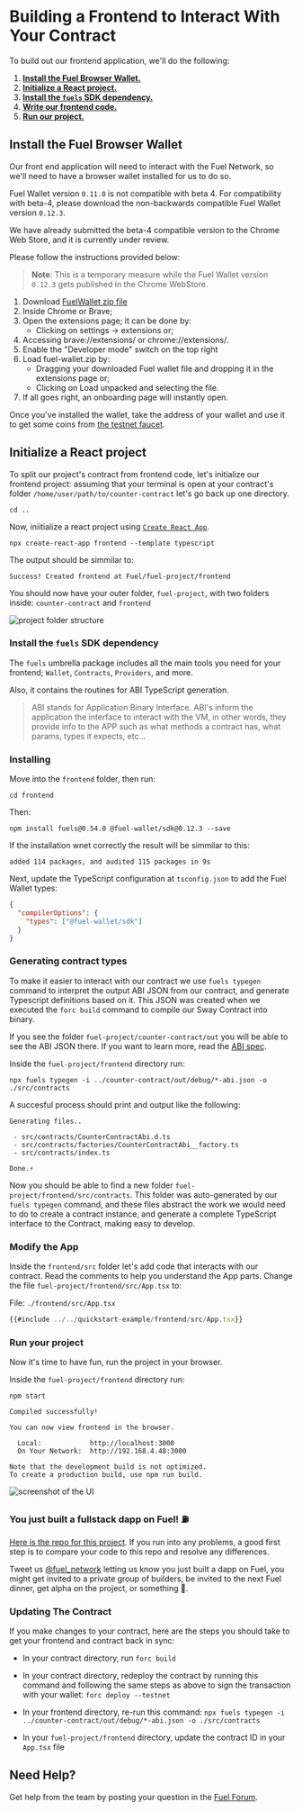 # Building a Frontend to Interact With Your Contract

To build out our frontend application, we'll do the following:

1. [**Install the Fuel Browser Wallet.**](#install-the-fuel-browser-wallet)
2. [**Initialize a React project.**](#initialize-a-react-project)
3. [**Install the `fuels` SDK dependency.**](#install-the-fuels-sdk-dependency)
4. [**Write our frontend code.**](#modify-the-app)
5. [**Run our project.**](#run-your-project)

## Install the Fuel Browser Wallet

Our front end application will need to interact with the Fuel Network, so we'll need to have a browser wallet installed for us to do so.

Fuel Wallet version `0.11.0` is not compatible with beta 4. For compatibility with beta-4, please download the non-backwards compatible Fuel Wallet version `0.12.3`.

We have already submitted the beta-4 compatible version to the Chrome Web Store, and it is currently under review.

Please follow the instructions provided below:

> **Note**: This is a temporary measure while the Fuel Wallet version `0.12.3` gets published in the Chrome WebStore.

1. Download [FuelWallet zip file](https://next-wallet.fuel.network/app/fuel-wallet.zip)
2. Inside Chrome or Brave;
3. Open the extensions page; it can be done by:
    - Clicking on settings -> extensions or;
4. Accessing brave://extensions/ or chrome://extensions/.
5. Enable the "Developer mode" switch on the top right
6. Load fuel-wallet.zip by:
    - Dragging your downloaded Fuel wallet file and dropping it in the extensions page or;
    - Clicking on Load unpacked and selecting the file.
7. If all goes right, an onboarding page will instantly open.

Once you've installed the wallet, take the address of your wallet and use it to get some coins from [the testnet faucet](https://faucet-beta-4.fuel.network/).

## Initialize a React project

To split our project's contract from frontend code, let's initialize our frontend project: assuming that your terminal is open at your contract's folder `/home/user/path/to/counter-contract` let's go back up one directory.

```console
cd ..
```

Now, iniitialize a react project using [`Create React App`](https://create-react-app.dev/).

```console
npx create-react-app frontend --template typescript
```

The output should be simmilar to:

```console
Success! Created frontend at Fuel/fuel-project/frontend
```

You should now have your outer folder, `fuel-project`, with two folders inside: `counter-contract` and `frontend`

![project folder structure](../images/quickstart-folder-structure.png)

### Install the `fuels` SDK dependency

The `fuels` umbrella package includes all the main tools you need for your frontend; `Wallet`, `Contracts`, `Providers`, and more.

Also, it contains the routines for ABI TypeScript generation.

> ABI stands for Application Binary Interface. ABI's inform the application the interface to interact with the VM, in other words, they provide info to the APP such as what methods a contract has, what params, types it expects, etc...

### Installing

Move into the `frontend` folder, then run:

```console
cd frontend
```

Then:

```console
npm install fuels@0.54.0 @fuel-wallet/sdk@0.12.3 --save
```

If the installation wnet correctly the result will be simmilar to this:

```console
added 114 packages, and audited 115 packages in 9s
```

Next, update the TypeScript configuration at `tsconfig.json` to add the Fuel Wallet types:

```json
{
  "compilerOptions": {
    "types": ["@fuel-wallet/sdk"]
  }
}
```

### Generating contract types

To make it easier to interact with our contract we use `fuels typegen` command to interpret the output ABI JSON from our contract, and generate Typescript definitions based on it. This JSON was created when we executed the `forc build` command to compile our Sway Contract into binary.

If you see the folder `fuel-project/counter-contract/out` you will be able to see the ABI JSON there. If you want to learn more, read the [ABI spec](https://fuellabs.github.io/fuel-specs/master/protocol/abi).

Inside the `fuel-project/frontend` directory run:

```console
npx fuels typegen -i ../counter-contract/out/debug/*-abi.json -o ./src/contracts
```

A succesful process should print and output like the following:

```console
Generating files..

 - src/contracts/CounterContractAbi.d.ts
 - src/contracts/factories/CounterContractAbi__factory.ts
 - src/contracts/index.ts

Done.⚡
```

Now you should be able to find a new folder `fuel-project/frontend/src/contracts`. This folder was auto-generated by our `fuels typegen` command, and these files abstract the work we would need to do to create a contract instance, and generate a complete TypeScript interface to the Contract, making easy to develop.

### Modify the App

Inside the `frontend/src` folder let's add code that interacts with our contract.
Read the comments to help you understand the App parts.
Change the file `fuel-project/frontend/src/App.tsx` to:

File: `./frontend/src/App.tsx`

```ts
{{#include ../../quickstart-example/frontend/src/App.tsx}}
```

### Run your project

Now it's time to have fun, run the project in your browser.

Inside the `fuel-project/frontend` directory run:

```console
npm start
```

```console
Compiled successfully!

You can now view frontend in the browser.

  Local:            http://localhost:3000
  On Your Network:  http://192.168.4.48:3000

Note that the development build is not optimized.
To create a production build, use npm run build.
```

![screenshot of the UI](../images/quickstart-dapp-screenshot.png)

### You just built a fullstack dapp on Fuel! ⛽

[Here is the repo for this project](https://github.com/FuelLabs/quickstart). If you run into any problems, a good first step is to compare your code to this repo and resolve any differences.

Tweet us [@fuel_network](https://twitter.com/fuel_network) letting us know you just built a dapp on Fuel, you might get invited to a private group of builders, be invited to the next Fuel dinner, get alpha on the project, or something 👀.

### Updating The Contract

If you make changes to your contract, here are the steps you should take to get your frontend and contract back in sync:

- In your contract directory, run `forc build`
- In your contract directory, redeploy the contract by running this command and following the same steps as above to sign the transaction with your wallet: `forc deploy --testnet`
- In your frontend directory, re-run this command: `npx fuels typegen -i ../counter-contract/out/debug/*-abi.json -o ./src/contracts`

- In your `fuel-project/frontend` directory, update the contract ID in your `App.tsx` file

## Need Help?

Get help from the team by posting your question in the [Fuel Forum](https://forum.fuel.network/).
